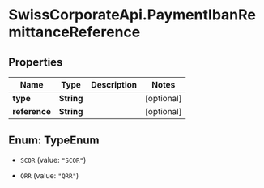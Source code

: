 # SwissCorporateApi.PaymentIbanRemittanceReference

## Properties
Name | Type | Description | Notes
------------ | ------------- | ------------- | -------------
**type** | **String** |  | [optional] 
**reference** | **String** |  | [optional] 


<a name="TypeEnum"></a>
## Enum: TypeEnum


* `SCOR` (value: `"SCOR"`)

* `QRR` (value: `"QRR"`)




